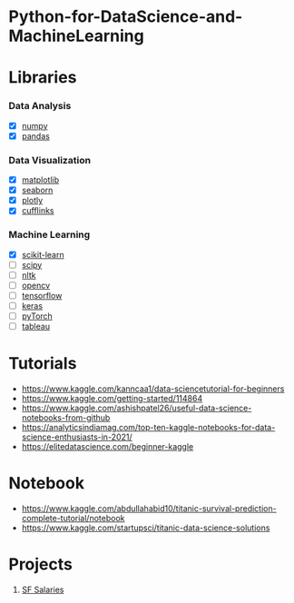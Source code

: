 # Python-for-DataScience-and-MachineLearning

# Libraries
### Data Analysis
- [x] [numpy](https://numpy.org/)
- [x] [pandas](https://pandas.pydata.org/)
### Data Visualization
- [x] [matplotlib](https://matplotlib.org/)
- [x] [seaborn](https://seaborn.pydata.org/)
- [x] [plotly](https://plotly.com/python/getting-started/#:~:text=The%20plotly%20Python%20library%20is,3%2Ddimensional%20use%2Dcases.)
- [x] [cufflinks](https://github.com/santosjorge/cufflinks)
### Machine Learning
- [x] [scikit-learn](https://scikit-learn.org/stable/)
- [ ] [scipy](https://www.scipy.org/)
- [ ] [nltk](https://www.nltk.org/)
- [ ] [opencv](https://opencv-python-tutroals.readth...)
- [ ] [tensorflow](https://www.tensorflow.org/)
- [ ] [keras](https://keras.io/)
- [ ] [pyTorch](https://pytorch.org/)
- [ ] [tableau](https://www.tableau.com/)

# Tutorials
- https://www.kaggle.com/kanncaa1/data-sciencetutorial-for-beginners
- https://www.kaggle.com/getting-started/114864
- https://www.kaggle.com/ashishpatel26/useful-data-science-notebooks-from-github
- https://analyticsindiamag.com/top-ten-kaggle-notebooks-for-data-science-enthusiasts-in-2021/
- https://elitedatascience.com/beginner-kaggle

# Notebook
- https://www.kaggle.com/abdullahabid10/titanic-survival-prediction-complete-tutorial/notebook
- https://www.kaggle.com/startupsci/titanic-data-science-solutions

# Projects
1. [SF Salaries](https://www.kaggle.com/kaggle/sf-salaries)
